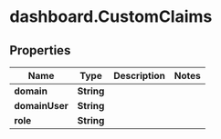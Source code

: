 # dashboard.CustomClaims

## Properties
Name | Type | Description | Notes
------------ | ------------- | ------------- | -------------
**domain** | **String** |  | 
**domainUser** | **String** |  | 
**role** | **String** |  | 


